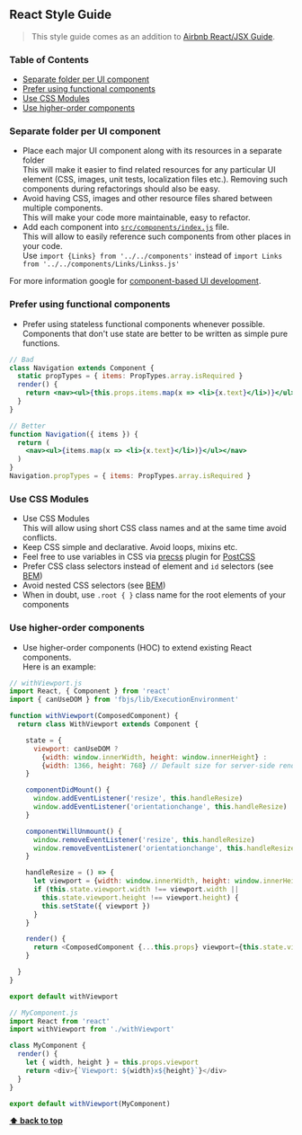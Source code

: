 ## React Style Guide

> This style guide comes as an addition to [Airbnb React/JSX Guide](https://github.com/airbnb/javascript/tree/master/react).

### Table of Contents

* [Separate folder per UI component](#separate-folder-per-ui-component)
* [Prefer using functional components](#prefer-using-functional-components)
* [Use CSS Modules](#use-css-modules)
* [Use higher-order components](#use-higher-order-components)

### Separate folder per UI component

* Place each major UI component along with its resources in a separate folder<br>
  This will make it easier to find related resources for any particular UI
  element (CSS, images, unit tests, localization files etc.). Removing such
  components during refactorings should also be easy.
* Avoid having CSS, images and other resource files shared between multiple components.<br>
  This will make your code more maintainable, easy to refactor.
* Add each component into [`src/components/index.js`](../src/components/index.js) file.<br>
  This will allow to easily reference such components from other places in
  your code.<br>
  Use `import {Links} from '../../components'` instead of `import Links from '../../components/Links/Linkss.js'`

For more information google for [component-based UI development](https://google.com/search?q=component-based+ui+development).

### Prefer using functional components

* Prefer using stateless functional components whenever possible.<br>
  Components that don't use state are better to be written as simple pure functions.

```jsx
// Bad
class Navigation extends Component {
  static propTypes = { items: PropTypes.array.isRequired }
  render() {
    return <nav><ul>{this.props.items.map(x => <li>{x.text}</li>)}</ul></nav>
  }
}

// Better
function Navigation({ items }) {
  return (
    <nav><ul>{items.map(x => <li>{x.text}</li>)}</ul></nav>
  )
}
Navigation.propTypes = { items: PropTypes.array.isRequired }
```

### Use CSS Modules

* Use CSS Modules<br>
  This will allow using short CSS class names and at the same time avoid conflicts.
* Keep CSS simple and declarative. Avoid loops, mixins etc.
* Feel free to use variables in CSS via [precss](https://github.com/jonathantneal/precss) plugin for [PostCSS](https://github.com/postcss/postcss)
* Prefer CSS class selectors instead of element and `id` selectors (see [BEM](https://bem.info/))
* Avoid nested CSS selectors (see [BEM](https://bem.info/))
* When in doubt, use `.root { }` class name for the root elements of your components

### Use higher-order components

* Use higher-order components (HOC) to extend existing React components.<br>
  Here is an example:

```js
// withViewport.js
import React, { Component } from 'react'
import { canUseDOM } from 'fbjs/lib/ExecutionEnvironment'

function withViewport(ComposedComponent) {
  return class WithViewport extends Component {

    state = {
      viewport: canUseDOM ?
        {width: window.innerWidth, height: window.innerHeight} :
        {width: 1366, height: 768} // Default size for server-side rendering
    }

    componentDidMount() {
      window.addEventListener('resize', this.handleResize)
      window.addEventListener('orientationchange', this.handleResize)
    }

    componentWillUnmount() {
      window.removeEventListener('resize', this.handleResize)
      window.removeEventListener('orientationchange', this.handleResize)
    }

    handleResize = () => {
      let viewport = {width: window.innerWidth, height: window.innerHeight}
      if (this.state.viewport.width !== viewport.width ||
        this.state.viewport.height !== viewport.height) {
        this.setState({ viewport })
      }
    }

    render() {
      return <ComposedComponent {...this.props} viewport={this.state.viewport}/>
    }

  }
}

export default withViewport
```

```js
// MyComponent.js
import React from 'react'
import withViewport from './withViewport'

class MyComponent {
  render() {
    let { width, height } = this.props.viewport
    return <div>{`Viewport: ${width}x${height}`}</div>
  }
}

export default withViewport(MyComponent)
```

**[⬆ back to top](#table-of-contents)**
